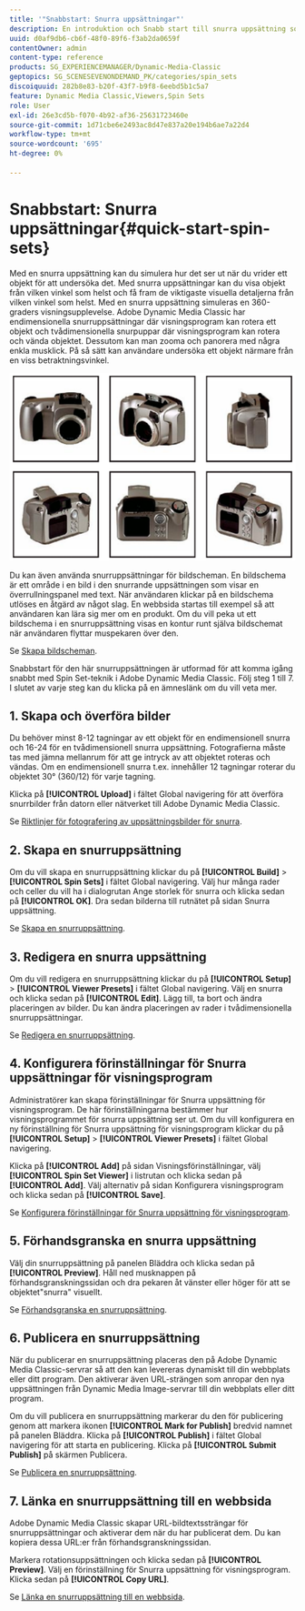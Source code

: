 ```yaml
---
title: '"Snabbstart: Snurra uppsättningar"'
description: En introduktion och Snabb start till snurra uppsättning som hjälper dig att komma igång snabbt.
uuid: d0af9db6-cb6f-48f0-89f6-f3ab2da0659f
contentOwner: admin
content-type: reference
products: SG_EXPERIENCEMANAGER/Dynamic-Media-Classic
geptopics: SG_SCENESEVENONDEMAND_PK/categories/spin_sets
discoiquuid: 282b8e83-b20f-43f7-b9f8-6eebd5b1c5a7
feature: Dynamic Media Classic,Viewers,Spin Sets
role: User
exl-id: 26e3cd5b-f070-4b92-af36-25631723460e
source-git-commit: 1d71cbe6e2493ac8d47e837a20e194b6ae7a22d4
workflow-type: tm+mt
source-wordcount: '695'
ht-degree: 0%

---
```


# Snabbstart: Snurra uppsättningar{#quick-start-spin-sets}

Med en snurra uppsättning kan du simulera hur det ser ut när du vrider ett objekt för att undersöka det. Med snurra uppsättningar kan du visa objekt från vilken vinkel som helst och få fram de viktigaste visuella detaljerna från vilken vinkel som helst. Med en snurra uppsättning simuleras en 360-graders visningsupplevelse. Adobe Dynamic Media Classic har endimensionella snurruppsättningar där visningsprogram kan rotera ett objekt och tvådimensionella snurpuppar där visningsprogram kan rotera och vända objektet. Dessutom kan man zooma och panorera med några enkla musklick. På så sätt kan användare undersöka ett objekt närmare från en viss betraktningsvinkel.

![Bilder för en snurra uppsättning.](/help/assets/spin_set.png)

Du kan även använda snurruppsättningar för bildscheman. En bildschema är ett område i en bild i den snurrande uppsättningen som visar en överrullningspanel med text. När användaren klickar på en bildschema utlöses en åtgärd av något slag. En webbsida startas till exempel så att användaren kan lära sig mer om en produkt. Om du vill peka ut ett bildschema i en snurruppsättning visas en kontur runt själva bildschemat när användaren flyttar muspekaren över den.

Se [Skapa bildscheman](creating-image-maps.md).

Snabbstart för den här snurruppsättningen är utformad för att komma igång snabbt med Spin Set-teknik i Adobe Dynamic Media Classic. Följ steg 1 till 7. I slutet av varje steg kan du klicka på en ämneslänk om du vill veta mer.

## 1. Skapa och överföra bilder

Du behöver minst 8-12 tagningar av ett objekt för en endimensionell snurra och 16-24 för en tvådimensionell snurra uppsättning. Fotografierna måste tas med jämna mellanrum för att ge intryck av att objektet roteras och vändas. Om en endimensionell snurra t.ex. innehåller 12 tagningar roterar du objektet 30° (360/12) för varje tagning.

Klicka på **[!UICONTROL Upload]** i fältet Global navigering för att överföra snurrbilder från datorn eller nätverket till Adobe Dynamic Media Classic.

Se [Riktlinjer för fotografering av uppsättningsbilder för snurra](creating-spin-set.md#guidelines-for-shooting-spin-set-images).

## 2. Skapa en snurruppsättning

Om du vill skapa en snurruppsättning klickar du på **[!UICONTROL Build]** > **[!UICONTROL Spin Sets]** i fältet Global navigering. Välj hur många rader och celler du vill ha i dialogrutan Ange storlek för snurra och klicka sedan på **[!UICONTROL OK]**. Dra sedan bilderna till rutnätet på sidan Snurra uppsättning.

Se [Skapa en snurruppsättning](creating-spin-set.md#creating-a-spin-set).

<!-- 

Comment Type: remark
Last Modified By: unknown unknown 
Last Modified Date: 

<p>See <a href="#UnresolvedLink-sc7_spinsets_sp.xml#WS98ca2e6790647c06-245331fc135ab744793-8000">Including Image Maps in Spin Sets</a> to add clickable, hotspot regions, known as Image Maps, to images in a Spin Set. </p>

 -->

<!-- 

Comment Type: remark
Last Modified By: unknown unknown 
Last Modified Date: 

<p>See also <a href="#UnresolvedLink-sc7_spinsets_sp.xml#WS98ca2e6790647c06229f600f135ab7cc461-8000">Managing InfoPanel content</a>.</p>

 -->

## 3. Redigera en snurra uppsättning

Om du vill redigera en snurruppsättning klickar du på **[!UICONTROL Setup]** > **[!UICONTROL Viewer Presets]** i fältet Global navigering. Välj en snurra och klicka sedan på **[!UICONTROL Edit]**. Lägg till, ta bort och ändra placeringen av bilder. Du kan ändra placeringen av rader i tvådimensionella snurruppsättningar.

Se [Redigera en snurruppsättning](creating-spin-set.md#editing-a-spin-set).

## 4. Konfigurera förinställningar för Snurra uppsättningar för visningsprogram

Administratörer kan skapa förinställningar för Snurra uppsättning för visningsprogram. De här förinställningarna bestämmer hur visningsprogrammet för snurra uppsättning ser ut. Om du vill konfigurera en ny förinställning för Snurra uppsättning för visningsprogram klickar du på **[!UICONTROL Setup]** > **[!UICONTROL Viewer Presets]** i fältet Global navigering.

Klicka på **[!UICONTROL Add]** på sidan Visningsförinställningar, välj **[!UICONTROL Spin Set Viewer]** i listrutan och klicka sedan på **[!UICONTROL Add]**. Välj alternativ på sidan Konfigurera visningsprogram och klicka sedan på **[!UICONTROL Save]**.

Se [Konfigurera förinställningar för Snurra uppsättning för visningsprogram](setting-spin-set-viewer-presets.md#setting-up-spin-set-viewer-presets).

## 5. Förhandsgranska en snurra uppsättning

Välj din snurruppsättning på panelen Bläddra och klicka sedan på **[!UICONTROL Preview]**. Håll ned musknappen på förhandsgranskningssidan och dra pekaren åt vänster eller höger för att se objektet&quot;snurra&quot; visuellt.

Se [Förhandsgranska en snurruppsättning](previewing-spin-set.md#previewing-a-spin-set).

## 6. Publicera en snurruppsättning

När du publicerar en snurruppsättning placeras den på Adobe Dynamic Media Classic-servrar så att den kan levereras dynamiskt till din webbplats eller ditt program. Den aktiverar även URL-strängen som anropar den nya uppsättningen från Dynamic Media Image-servrar till din webbplats eller ditt program.

Om du vill publicera en snurruppsättning markerar du den för publicering genom att markera ikonen **[!UICONTROL Mark for Publish]** bredvid namnet på panelen Bläddra. Klicka på **[!UICONTROL Publish]** i fältet Global navigering för att starta en publicering. Klicka på **[!UICONTROL Submit Publish]** på skärmen Publicera.

Se [Publicera en snurruppsättning](publishing-spin-set.md#publishing-a-spin-set).

## 7. Länka en snurruppsättning till en webbsida

Adobe Dynamic Media Classic skapar URL-bildtextssträngar för snurruppsättningar och aktiverar dem när du har publicerat dem. Du kan kopiera dessa URL:er från förhandsgranskningssidan.

Markera rotationsuppsättningen och klicka sedan på **[!UICONTROL Preview]**. Välj en förinställning för Snurra uppsättning för visningsprogram. Klicka sedan på **[!UICONTROL Copy URL]**.

Se [Länka en snurruppsättning till en webbsida](linking-spin-set-web-page.md#linking-a-spin-set-to-a-web-page).
